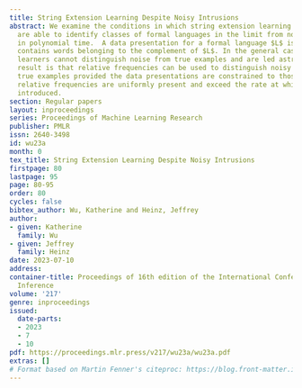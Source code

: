 ```yaml
---
title: String Extension Learning Despite Noisy Intrusions
abstract: We examine the conditions in which string extension learning algorithms
  are able to identify classes of formal languages in the limit from noisy data presentations
  in polynomial time.  A data presentation for a formal language $L$ is noisy if it
  contains words belonging to the complement of $L$. In the general case, string extensions
  learners cannot distinguish noise from true examples and are led astray. The main
  result is that relative frequencies can be used to distinguish noisy examples from
  true examples provided the data presentations are constrained to those in which
  relative frequencies are uniformly present and exceed the rate at which noise is
  introduced.
section: Regular papers
layout: inproceedings
series: Proceedings of Machine Learning Research
publisher: PMLR
issn: 2640-3498
id: wu23a
month: 0
tex_title: String Extension Learning Despite Noisy Intrusions
firstpage: 80
lastpage: 95
page: 80-95
order: 80
cycles: false
bibtex_author: Wu, Katherine and Heinz, Jeffrey
author:
- given: Katherine
  family: Wu
- given: Jeffrey
  family: Heinz
date: 2023-07-10
address:
container-title: Proceedings of 16th edition of the International Conference on Grammatical
  Inference
volume: '217'
genre: inproceedings
issued:
  date-parts:
  - 2023
  - 7
  - 10
pdf: https://proceedings.mlr.press/v217/wu23a/wu23a.pdf
extras: []
# Format based on Martin Fenner's citeproc: https://blog.front-matter.io/posts/citeproc-yaml-for-bibliographies/
---
```

